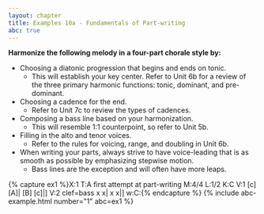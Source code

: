 ```yaml
---
layout: chapter
title: Examples 10a - Fundamentals of Part-writing
abc: true
---
```


**Harmonize the following melody in a four-part chorale style by:**
- Choosing a diatonic progression that begins and ends on tonic.
    - This will establish your key center. Refer to Unit 6b for a review of the three primary harmonic functions: tonic, dominant, and pre-dominant.
- Choosing a cadence for the end.
    - Refer to Unit 7c to review the types of cadences.
- Composing a bass line based on your harmonization.
    - This will resemble 1:1 counterpoint, so refer to Unit 5b.
- Filling in the alto and tenor voices.
    - Refer to the rules for voicing, range, and doubling in Unit 6b.
- When writing your parts, always strive to have voice-leading that is as smooth as possible by emphasizing stepwise motion.
    - Bass lines are the exception and will often have more leaps.

{% capture ex1 %}X:1
T:A first attempt at part-writing
M:4/4
L:1/2
K:C
V:1
[c] [A]| [B] [c]|]
V:2 clef=bass
x x| x x|]
w:C:{% endcapture %}
{% include abc-example.html number="1" abc=ex1 %}